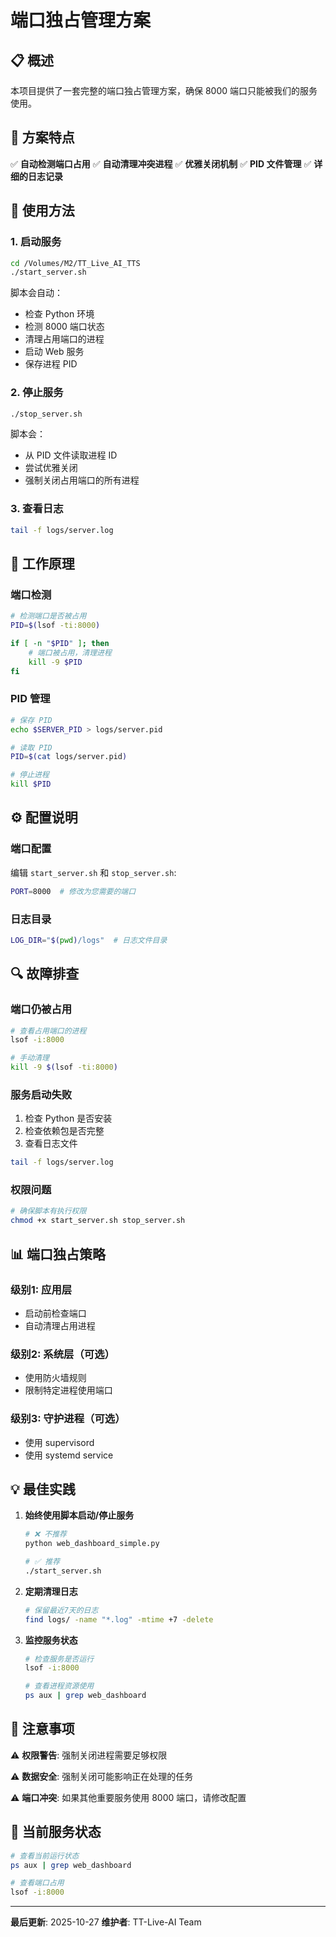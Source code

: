 # 端口独占管理方案

## 📋 概述

本项目提供了一套完整的端口独占管理方案，确保 8000 端口只能被我们的服务使用。

## 🎯 方案特点

✅ **自动检测端口占用**
✅ **自动清理冲突进程**
✅ **优雅关闭机制**
✅ **PID 文件管理**
✅ **详细的日志记录**

## 🚀 使用方法

### 1. 启动服务

```bash
cd /Volumes/M2/TT_Live_AI_TTS
./start_server.sh
```

脚本会自动：
- 检查 Python 环境
- 检测 8000 端口状态
- 清理占用端口的进程
- 启动 Web 服务
- 保存进程 PID

### 2. 停止服务

```bash
./stop_server.sh
```

脚本会：
- 从 PID 文件读取进程 ID
- 尝试优雅关闭
- 强制关闭占用端口的所有进程

### 3. 查看日志

```bash
tail -f logs/server.log
```

## 🔧 工作原理

### 端口检测

```bash
# 检测端口是否被占用
PID=$(lsof -ti:8000)

if [ -n "$PID" ]; then
    # 端口被占用，清理进程
    kill -9 $PID
fi
```

### PID 管理

```bash
# 保存 PID
echo $SERVER_PID > logs/server.pid

# 读取 PID
PID=$(cat logs/server.pid)

# 停止进程
kill $PID
```

## ⚙️ 配置说明

### 端口配置

编辑 `start_server.sh` 和 `stop_server.sh`:

```bash
PORT=8000  # 修改为您需要的端口
```

### 日志目录

```bash
LOG_DIR="$(pwd)/logs"  # 日志文件目录
```

## 🔍 故障排查

### 端口仍被占用

```bash
# 查看占用端口的进程
lsof -i:8000

# 手动清理
kill -9 $(lsof -ti:8000)
```

### 服务启动失败

1. 检查 Python 是否安装
2. 检查依赖包是否完整
3. 查看日志文件

```bash
tail -f logs/server.log
```

### 权限问题

```bash
# 确保脚本有执行权限
chmod +x start_server.sh stop_server.sh
```

## 📊 端口独占策略

### 级别1: 应用层
- 启动前检查端口
- 自动清理占用进程

### 级别2: 系统层（可选）
- 使用防火墙规则
- 限制特定进程使用端口

### 级别3: 守护进程（可选）
- 使用 supervisord
- 使用 systemd service

## 💡 最佳实践

1. **始终使用脚本启动/停止服务**
   ```bash
   # ❌ 不推荐
   python web_dashboard_simple.py
   
   # ✅ 推荐
   ./start_server.sh
   ```

2. **定期清理日志**
   ```bash
   # 保留最近7天的日志
   find logs/ -name "*.log" -mtime +7 -delete
   ```

3. **监控服务状态**
   ```bash
   # 检查服务是否运行
   lsof -i:8000
   
   # 查看进程资源使用
   ps aux | grep web_dashboard
   ```

## 📝 注意事项

⚠️ **权限警告**: 强制关闭进程需要足够权限

⚠️ **数据安全**: 强制关闭可能影响正在处理的任务

⚠️ **端口冲突**: 如果其他重要服务使用 8000 端口，请修改配置

## 🎯 当前服务状态

```bash
# 查看当前运行状态
ps aux | grep web_dashboard

# 查看端口占用
lsof -i:8000
```

---

**最后更新**: 2025-10-27
**维护者**: TT-Live-AI Team
